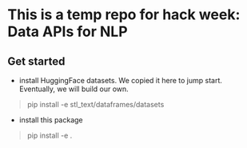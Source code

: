 # This is a temp repo for hack week: Data APIs for NLP

## Get started
* install HuggingFace datasets. We copied it here to jump start. Eventually, we will build our own.
> pip install -e stl_text/dataframes/datasets

* install this package
> pip install -e .
